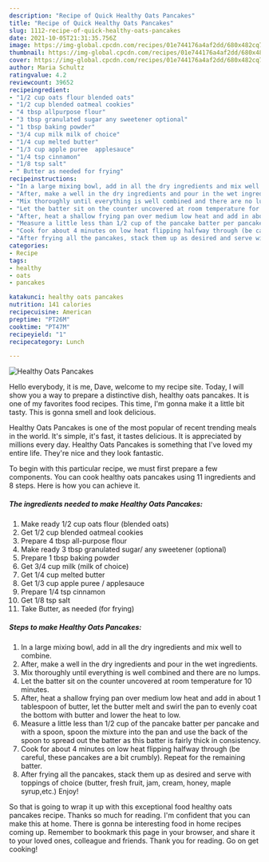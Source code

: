 ```yaml
---
description: "Recipe of Quick Healthy Oats Pancakes"
title: "Recipe of Quick Healthy Oats Pancakes"
slug: 1112-recipe-of-quick-healthy-oats-pancakes
date: 2021-10-05T21:31:35.756Z
image: https://img-global.cpcdn.com/recipes/01e744176a4af2dd/680x482cq70/healthy-oats-pancakes-recipe-main-photo.jpg
thumbnail: https://img-global.cpcdn.com/recipes/01e744176a4af2dd/680x482cq70/healthy-oats-pancakes-recipe-main-photo.jpg
cover: https://img-global.cpcdn.com/recipes/01e744176a4af2dd/680x482cq70/healthy-oats-pancakes-recipe-main-photo.jpg
author: Maria Schultz
ratingvalue: 4.2
reviewcount: 39652
recipeingredient:
- "1/2 cup oats flour blended oats"
- "1/2 cup blended oatmeal cookies"
- "4 tbsp allpurpose flour"
- "3 tbsp granulated sugar any sweetener optional"
- "1 tbsp baking powder"
- "3/4 cup milk milk of choice"
- "1/4 cup melted butter"
- "1/3 cup apple puree  applesauce"
- "1/4 tsp cinnamon"
- "1/8 tsp salt"
- " Butter as needed for frying"
recipeinstructions:
- "In a large mixing bowl, add in all the dry ingredients and mix well to combine."
- "After, make a well in the dry ingredients and pour in the wet ingredients."
- "Mix thoroughly until everything is well combined and there are no lumps."
- "Let the batter sit on the counter uncovered at room temperature for 10 minutes."
- "After, heat a shallow frying pan over medium low heat and add in about 1 tablespoon of butter, let the butter melt and swirl the pan to evenly coat the bottom with butter and lower the heat to low."
- "Measure a little less than 1/2 cup of the pancake batter per pancake and with a spoon, spoon the mixture into the pan and use the back of the spoon to spread out the batter as this batter is fairly thick in consistency."
- "Cook for about 4 minutes on low heat flipping halfway through (be careful, these pancakes are a bit crumbly). Repeat for the remaining batter."
- "After frying all the pancakes, stack them up as desired and serve with toppings of choice (butter, fresh fruit, jam, cream, honey, maple syrup,etc.) Enjoy!"
categories:
- Recipe
tags:
- healthy
- oats
- pancakes

katakunci: healthy oats pancakes 
nutrition: 141 calories
recipecuisine: American
preptime: "PT26M"
cooktime: "PT47M"
recipeyield: "1"
recipecategory: Lunch

---
```



![Healthy Oats Pancakes](https://img-global.cpcdn.com/recipes/01e744176a4af2dd/680x482cq70/healthy-oats-pancakes-recipe-main-photo.jpg)

Hello everybody, it is me, Dave, welcome to my recipe site. Today, I will show you a way to prepare a distinctive dish, healthy oats pancakes. It is one of my favorites food recipes. This time, I'm gonna make it a little bit tasty. This is gonna smell and look delicious.

Healthy Oats Pancakes is one of the most popular of recent trending meals in the world. It's simple, it's fast, it tastes delicious. It is appreciated by millions every day. Healthy Oats Pancakes is something that I've loved my entire life. They're nice and they look fantastic.




To begin with this particular recipe, we must first prepare a few components. You can cook healthy oats pancakes using 11 ingredients and 8 steps. Here is how you can achieve it.

<!--inarticleads1-->

##### The ingredients needed to make Healthy Oats Pancakes:

1. Make ready 1/2 cup oats flour (blended oats)
1. Get 1/2 cup blended oatmeal cookies
1. Prepare 4 tbsp all-purpose flour
1. Make ready 3 tbsp granulated sugar/ any sweetener (optional)
1. Prepare 1 tbsp baking powder
1. Get 3/4 cup milk (milk of choice)
1. Get 1/4 cup melted butter
1. Get 1/3 cup apple puree / applesauce
1. Prepare 1/4 tsp cinnamon
1. Get 1/8 tsp salt
1. Take  Butter, as needed (for frying)




<!--inarticleads2-->

##### Steps to make Healthy Oats Pancakes:

1. In a large mixing bowl, add in all the dry ingredients and mix well to combine.
1. After, make a well in the dry ingredients and pour in the wet ingredients.
1. Mix thoroughly until everything is well combined and there are no lumps.
1. Let the batter sit on the counter uncovered at room temperature for 10 minutes.
1. After, heat a shallow frying pan over medium low heat and add in about 1 tablespoon of butter, let the butter melt and swirl the pan to evenly coat the bottom with butter and lower the heat to low.
1. Measure a little less than 1/2 cup of the pancake batter per pancake and with a spoon, spoon the mixture into the pan and use the back of the spoon to spread out the batter as this batter is fairly thick in consistency.
1. Cook for about 4 minutes on low heat flipping halfway through (be careful, these pancakes are a bit crumbly). Repeat for the remaining batter.
1. After frying all the pancakes, stack them up as desired and serve with toppings of choice (butter, fresh fruit, jam, cream, honey, maple syrup,etc.) Enjoy!




So that is going to wrap it up with this exceptional food healthy oats pancakes recipe. Thanks so much for reading. I'm confident that you can make this at home. There is gonna be interesting food in home recipes coming up. Remember to bookmark this page in your browser, and share it to your loved ones, colleague and friends. Thank you for reading. Go on get cooking!
